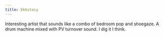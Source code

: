 ```yaml
---
title: Ekkstacy
---
```

Interesting artist that sounds like a combo of bedroom pop and shoegaze. A drum machine mixed with PV turnover sound. I dig it I think. 